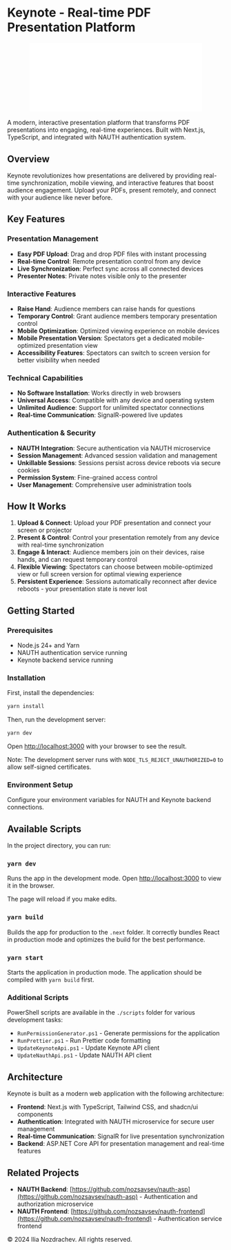 # Keynote - Real-time PDF Presentation Platform

<div align="center">
  <img src="public/banner_dark.svg" alt="Keynote Banner" width="400" />
</div>

A modern, interactive presentation platform that transforms PDF presentations into engaging, real-time experiences. Built with Next.js, TypeScript, and integrated with NAUTH authentication system.

## Overview

Keynote revolutionizes how presentations are delivered by providing real-time synchronization, mobile viewing, and interactive features that boost audience engagement. Upload your PDFs, present remotely, and connect with your audience like never before.

## Key Features

### Presentation Management

- **Easy PDF Upload**: Drag and drop PDF files with instant processing
- **Real-time Control**: Remote presentation control from any device
- **Live Synchronization**: Perfect sync across all connected devices
- **Presenter Notes**: Private notes visible only to the presenter

### Interactive Features

- **Raise Hand**: Audience members can raise hands for questions
- **Temporary Control**: Grant audience members temporary presentation control
- **Mobile Optimization**: Optimized viewing experience on mobile devices
- **Mobile Presentation Version**: Spectators get a dedicated mobile-optimized presentation view
- **Accessibility Features**: Spectators can switch to screen version for better visibility when needed

### Technical Capabilities

- **No Software Installation**: Works directly in web browsers
- **Universal Access**: Compatible with any device and operating system
- **Unlimited Audience**: Support for unlimited spectator connections
- **Real-time Communication**: SignalR-powered live updates

### Authentication & Security

- **NAUTH Integration**: Secure authentication via NAUTH microservice
- **Session Management**: Advanced session validation and management
- **Unkillable Sessions**: Sessions persist across device reboots via secure cookies
- **Permission System**: Fine-grained access control
- **User Management**: Comprehensive user administration tools

## How It Works

1. **Upload & Connect**: Upload your PDF presentation and connect your screen or projector
2. **Present & Control**: Control your presentation remotely from any device with real-time synchronization
3. **Engage & Interact**: Audience members join on their devices, raise hands, and can request temporary control
4. **Flexible Viewing**: Spectators can choose between mobile-optimized view or full screen version for optimal viewing experience
5. **Persistent Experience**: Sessions automatically reconnect after device reboots - your presentation state is never lost

## Getting Started

### Prerequisites

- Node.js 24+ and Yarn
- NAUTH authentication service running
- Keynote backend service running

### Installation

First, install the dependencies:

```bash
yarn install
```

Then, run the development server:

```bash
yarn dev
```

Open [http://localhost:3000](http://localhost:3000) with your browser to see the result.

Note: The development server runs with `NODE_TLS_REJECT_UNAUTHORIZED=0` to allow self-signed certificates.

### Environment Setup

Configure your environment variables for NAUTH and Keynote backend connections.

## Available Scripts

In the project directory, you can run:

### `yarn dev`

Runs the app in the development mode.
Open [http://localhost:3000](http://localhost:3000) to view it in the browser.

The page will reload if you make edits.

### `yarn build`

Builds the app for production to the `.next` folder.
It correctly bundles React in production mode and optimizes the build for the best performance.

### `yarn start`

Starts the application in production mode. The application should be compiled with `yarn build` first.

### Additional Scripts

PowerShell scripts are available in the `./scripts` folder for various development tasks:

- `RunPermissionGenerator.ps1` - Generate permissions for the application
- `RunPrettier.ps1` - Run Prettier code formatting
- `UpdateKeynoteApi.ps1` - Update Keynote API client
- `UpdateNauthApi.ps1` - Update NAUTH API client

## Architecture

Keynote is built as a modern web application with the following architecture:

- **Frontend**: Next.js with TypeScript, Tailwind CSS, and shadcn/ui components
- **Authentication**: Integrated with NAUTH microservice for secure user management
- **Real-time Communication**: SignalR for live presentation synchronization
- **Backend**: ASP.NET Core API for presentation management and real-time features

## Related Projects

- **NAUTH Backend**: [https://github.com/nozsavsev/nauth-asp](https://github.com/nozsavsev/nauth-asp) - Authentication and authorization microservice
- **NAUTH Frontend**: [https://github.com/nozsavsev/nauth-frontend](https://github.com/nozsavsev/nauth-frontend) - Authentication service frontend

© 2024 Ilia Nozdrachev. All rights reserved.
